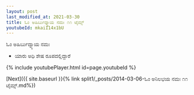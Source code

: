 ```yaml
---
layout: post
last_modified_at: 2021-03-30
title: ಓಂ ಅಹಿರ್ಬುದ್ನ್ಯಾಯ ನಮಃ ೧೧ ಟೈಮ್ಸ್
youtubeId: mkaiI14x1bU
---
```

 
 
 ಓಂ ಅಹಿರ್ಬುದ್ನ್ಯಾಯ ನಮಃ  
 
 -  ಯಾರು ಅಧಿ ಶೇಷ ರೂಪದಲ್ಲಿದ್ದಾರೆ 
 
  
 
  
 
 
 
 
 
 


{% include youtubePlayer.html id=page.youtubeId %}
 
[Next]({{ site.baseurl }}{% link  split1/_posts/2014-03-06-ಓಂ ಅನಿಲಭಯ ನಮಃ ೧೧ ಟೈಮ್ಸ್.md%})
 
